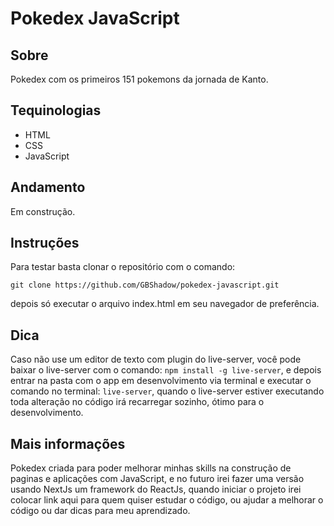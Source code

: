 # Pokedex JavaScript

## Sobre

Pokedex com os primeiros 151 pokemons da jornada de Kanto.

## Tequinologias

- HTML
- CSS
- JavaScript

## Andamento

Em construção.

## Instruções

Para testar basta clonar o repositório com o comando:

`git clone https://github.com/GBShadow/pokedex-javascript.git`

depois só executar o arquivo index.html em seu navegador de preferência.

## Dica

Caso não use um editor de texto com plugin do live-server, você pode
baixar o live-server com o comando: `npm install -g live-server`, e
depois entrar na pasta com o app em desenvolvimento via terminal e
executar o comando no terminal: `live-server`, quando o live-server
estiver executando toda alteração no código irá recarregar sozinho,
ótimo para o desenvolvimento.

## Mais informações

Pokedex criada para poder melhorar minhas skills na construção
de paginas e aplicações com JavaScript, e no futuro irei fazer
uma versão usando NextJs um framework do ReactJs, quando iniciar
o projeto irei colocar link aqui para quem quiser estudar o código,
ou ajudar a melhorar o código ou dar dicas para meu aprendizado.

